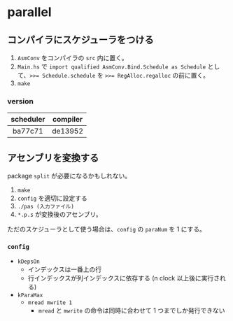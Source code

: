 # parallel

## コンパイラにスケジューラをつける
1. ``AsmConv`` をコンパイラの ``src`` 内に置く。
1. ``Main.hs`` で ``import qualified AsmConv.Bind.Schedule as Schedule`` として、``>>= Schedule.schedule`` を ``>>= RegAlloc.regalloc`` の前に置く。
1. ``make``

### version

| scheduler | compiler |
|:--:|:--:|
| ba77c71 | de13952 |

## アセンブリを変換する
package ``split`` が必要になるかもしれない。

1. ``make``
1. ``config`` を適切に設定する
1. ``./pas (入力ファイル)``
1. ``*.p.s`` が変換後のアセンブリ。

ただのスケジューラとして使う場合は、``config`` の ``paraNum`` を 1 にする。

### ``config``
- ``kDepsOn``
    - インデックスは一番上の行
    - 行インデックスが列インデックスに依存する (n clock 以上後に実行される)
- ``kParaMax``
    - ``mread mwrite 1``
        - ``mread`` と ``mwrite`` の命令は同時に合わせて 1 つまでしか発行できない
